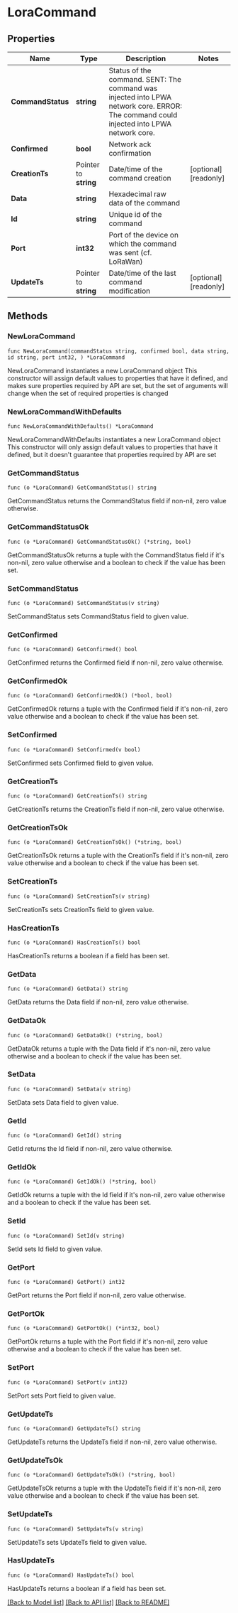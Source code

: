# LoraCommand

## Properties

Name | Type | Description | Notes
------------ | ------------- | ------------- | -------------
**CommandStatus** | **string** | Status of the command. SENT: The command was injected into LPWA network core. ERROR: The command could injected into LPWA network core. | 
**Confirmed** | **bool** | Network ack confirmation | 
**CreationTs** | Pointer to **string** | Date/time of the command creation | [optional] [readonly] 
**Data** | **string** | Hexadecimal raw data of the command | 
**Id** | **string** | Unique id of the command | 
**Port** | **int32** | Port of the device on which the command was sent (cf. LoRaWan) | 
**UpdateTs** | Pointer to **string** | Date/time of the last command modification | [optional] [readonly] 

## Methods

### NewLoraCommand

`func NewLoraCommand(commandStatus string, confirmed bool, data string, id string, port int32, ) *LoraCommand`

NewLoraCommand instantiates a new LoraCommand object
This constructor will assign default values to properties that have it defined,
and makes sure properties required by API are set, but the set of arguments
will change when the set of required properties is changed

### NewLoraCommandWithDefaults

`func NewLoraCommandWithDefaults() *LoraCommand`

NewLoraCommandWithDefaults instantiates a new LoraCommand object
This constructor will only assign default values to properties that have it defined,
but it doesn't guarantee that properties required by API are set

### GetCommandStatus

`func (o *LoraCommand) GetCommandStatus() string`

GetCommandStatus returns the CommandStatus field if non-nil, zero value otherwise.

### GetCommandStatusOk

`func (o *LoraCommand) GetCommandStatusOk() (*string, bool)`

GetCommandStatusOk returns a tuple with the CommandStatus field if it's non-nil, zero value otherwise
and a boolean to check if the value has been set.

### SetCommandStatus

`func (o *LoraCommand) SetCommandStatus(v string)`

SetCommandStatus sets CommandStatus field to given value.


### GetConfirmed

`func (o *LoraCommand) GetConfirmed() bool`

GetConfirmed returns the Confirmed field if non-nil, zero value otherwise.

### GetConfirmedOk

`func (o *LoraCommand) GetConfirmedOk() (*bool, bool)`

GetConfirmedOk returns a tuple with the Confirmed field if it's non-nil, zero value otherwise
and a boolean to check if the value has been set.

### SetConfirmed

`func (o *LoraCommand) SetConfirmed(v bool)`

SetConfirmed sets Confirmed field to given value.


### GetCreationTs

`func (o *LoraCommand) GetCreationTs() string`

GetCreationTs returns the CreationTs field if non-nil, zero value otherwise.

### GetCreationTsOk

`func (o *LoraCommand) GetCreationTsOk() (*string, bool)`

GetCreationTsOk returns a tuple with the CreationTs field if it's non-nil, zero value otherwise
and a boolean to check if the value has been set.

### SetCreationTs

`func (o *LoraCommand) SetCreationTs(v string)`

SetCreationTs sets CreationTs field to given value.

### HasCreationTs

`func (o *LoraCommand) HasCreationTs() bool`

HasCreationTs returns a boolean if a field has been set.

### GetData

`func (o *LoraCommand) GetData() string`

GetData returns the Data field if non-nil, zero value otherwise.

### GetDataOk

`func (o *LoraCommand) GetDataOk() (*string, bool)`

GetDataOk returns a tuple with the Data field if it's non-nil, zero value otherwise
and a boolean to check if the value has been set.

### SetData

`func (o *LoraCommand) SetData(v string)`

SetData sets Data field to given value.


### GetId

`func (o *LoraCommand) GetId() string`

GetId returns the Id field if non-nil, zero value otherwise.

### GetIdOk

`func (o *LoraCommand) GetIdOk() (*string, bool)`

GetIdOk returns a tuple with the Id field if it's non-nil, zero value otherwise
and a boolean to check if the value has been set.

### SetId

`func (o *LoraCommand) SetId(v string)`

SetId sets Id field to given value.


### GetPort

`func (o *LoraCommand) GetPort() int32`

GetPort returns the Port field if non-nil, zero value otherwise.

### GetPortOk

`func (o *LoraCommand) GetPortOk() (*int32, bool)`

GetPortOk returns a tuple with the Port field if it's non-nil, zero value otherwise
and a boolean to check if the value has been set.

### SetPort

`func (o *LoraCommand) SetPort(v int32)`

SetPort sets Port field to given value.


### GetUpdateTs

`func (o *LoraCommand) GetUpdateTs() string`

GetUpdateTs returns the UpdateTs field if non-nil, zero value otherwise.

### GetUpdateTsOk

`func (o *LoraCommand) GetUpdateTsOk() (*string, bool)`

GetUpdateTsOk returns a tuple with the UpdateTs field if it's non-nil, zero value otherwise
and a boolean to check if the value has been set.

### SetUpdateTs

`func (o *LoraCommand) SetUpdateTs(v string)`

SetUpdateTs sets UpdateTs field to given value.

### HasUpdateTs

`func (o *LoraCommand) HasUpdateTs() bool`

HasUpdateTs returns a boolean if a field has been set.


[[Back to Model list]](../README.md#documentation-for-models) [[Back to API list]](../README.md#documentation-for-api-endpoints) [[Back to README]](../README.md)


